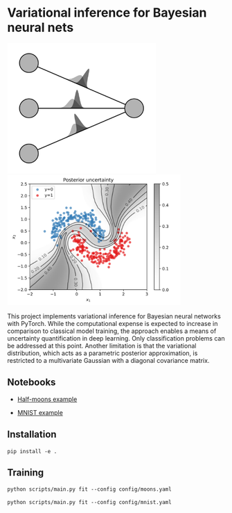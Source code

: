 # Variational inference for Bayesian neural nets

<p>
  <img src="assets/bnn.png" alt="Bayesian neural network with probabilistic weights" title="Bayesian neural network" height="300" style="padding-right: 1em;">
  <img src="assets/uncertainty.svg" alt="Uncertainty of the posterior predictions" title="Posterior prediction uncertainty" height="300">
</p>

This project implements variational inference for Bayesian neural networks with PyTorch.
While the computational expense is expected to increase in comparison to classical model training,
the approach enables a means of uncertainty quantification in deep learning.
Only classification problems can be addressed at this point.
Another limitation is that the variational distribution, which acts as a parametric posterior approximation,
is restricted to a multivariate Gaussian with a diagonal covariance matrix.

## Notebooks

- [Half-moons example](notebooks/moons.ipynb)

- [MNIST example](notebooks/mnist.ipynb)

## Installation

```
pip install -e .
```

## Training

```
python scripts/main.py fit --config config/moons.yaml
```

```
python scripts/main.py fit --config config/mnist.yaml
```

